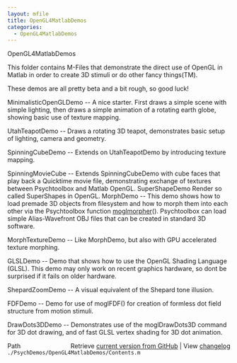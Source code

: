 ```yaml
---
layout: mfile
title: OpenGL4MatlabDemos
categories:
  - OpenGL4MatlabDemos
---
```


OpenGL4MatlabDemos

This folder contains M\-Files that demonstrate the direct
use of OpenGL in Matlab in order to create 3D stimuli or
do other fancy things\(TM\).

These demos are all pretty beta and a bit rough, so good luck\!

MinimalisticOpenGLDemo \-\- A nice starter. First draws a simple scene with
                          simple lighting, then draws a simple animation of
                          a rotating earth globe, showing basic use of texture
                          mapping.

UtahTeapotDemo         \-\- Draws a rotating 3D teapot, demonstrates basic setup
                          of lighting, camera and geometry.

SpinningCubeDemo       \-\- Extends on UtahTeapotDemo by introducing texture mapping.

SpinningMovieCube      \-\- Extends SpinningCubeDemo with cube faces that play back
                          a Quicktime movie file, demonstrating exchange of textures
                          between Psychtoolbox and Matlab OpenGL.
SuperShapeDemo            Render so called SuperShapes in OpenGL.
MorphDemo              \-\- This demo shows how to load premade 3D objects from filesystem and
                          how to morph them into each other via the Psychtoolbox function
                          [moglmorpher](/docs/moglmorpher)\(\). Psychtoolbox can load simple Alias\-Wavefront OBJ
                          files that can be created in standard 3D software.

MorphTextureDemo       \-\- Like MorphDemo, but also with GPU accelerated texture morphing.

GLSLDemo               \-\- Demo that shows how to use the OpenGL Shading Language \(GLSL\). This
                          demo may only work on recent graphics hardware, so dont be surprised
                          if it fails on older hardware.

ShepardZoomDemo        \-\- A visual equivalent of the Shepard tone illusion.

FDFDemo                \-\- Demo for use of moglFDF\(\) for creation of
                          formless dot field structure from motion
                          stimuli.

DrawDots3DDemo         \-\- Demonstrates use of the moglDrawDots3D command for 3D dot drawing,
                          and of fast GLSL vertex shading for 3D dot animation.



<div class="code_header" style="text-align:right;">
  <span style="float:left;">Path&nbsp;&nbsp;</span> <span class="counter">Retrieve <a href=
  "https://raw.github.com/Psychtoolbox-3/Psychtoolbox-3/beta/./PsychDemos/OpenGL4MatlabDemos/Contents.m">current version from GitHub</a> | View <a href=
  "https://github.com/Psychtoolbox-3/Psychtoolbox-3/commits/beta/./PsychDemos/OpenGL4MatlabDemos/Contents.m">changelog</a></span>
</div>
<div class="code">
  <code>./PsychDemos/OpenGL4MatlabDemos/Contents.m</code>
</div>
